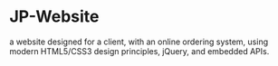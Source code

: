 # JP-Website
a website designed for a client, with an online ordering system, using modern HTML5/CSS3 design principles, jQuery, and embedded APIs.
